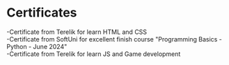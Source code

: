 # Certificates
-Certificate from Terelik for learn HTML and CSS <br>
-Certificate from SoftUni for еxcellent finish course "Programming Basics - Python - June 2024"<br>
-Certificate from Terelik for learn JS and Game development <br>
